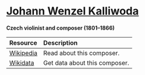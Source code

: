 # [Johann Wenzel Kalliwoda][composer]

__Czech violinist and composer (1801–1866)__

[composer]: https://musescore.com/openscore-string-quartets/sets?order=title&text=Kalliwoda,+Johann

Resource | Description
:---|:---
[Wikipedia] | Read about this composer.
[Wikidata] | Get data about this composer.

[Wikipedia]: https://en.wikipedia.org/wiki/Jan_Kalivoda
[Wikidata]: https://www.wikidata.org/wiki/Q642243
